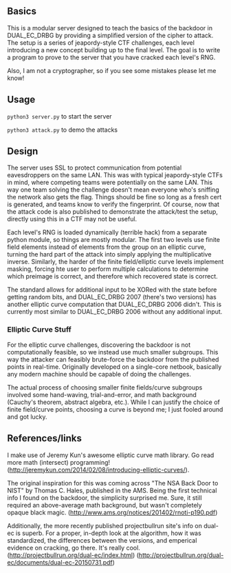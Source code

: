 ## Basics

This is a modular server designed to teach the basics of the
backdoor in DUAL_EC_DRBG by providing a simplified version
of the cipher to attack. The setup is a series of jeapordy-style
CTF challenges, each level introducing a new concept building
up to the final level. The goal is to write a program to prove
to the server that you have cracked each level's RNG.

Also, I am not a cryptographer, so if you see some mistakes please
let me know!

## Usage

`python3 server.py` to start the server

`python3 attack.py` to demo the attacks

## Design

The server uses SSL to protect communication from potential eavesdroppers
on the same LAN. This was with typical jeapordy-style CTFs in mind,
where competing teams were potentially on the same LAN. This way one team
solving the challenge doesn't mean everyone who's sniffing the network
also gets the flag. Things should be fine so long as a fresh cert is
generated, and teams know to verify the fingerprint. Of course, now that
the attack code is also published to demonstrate the attack/test the setup,
directly using this in a CTF may not be useful.

Each level's RNG is loaded dynamically (terrible hack) from a separate python
module, so things are mostly modular. The first two levels use finite field
elements instead of elements from the group on an elliptic curve, turning
the hard part of the attack into simply applying the multiplicative inverse.
Similarly, the harder of the finite field/elliptic curve levels implement
masking, forcing hte user to perform multiple calculations to determine which
preimage is correct, and therefore which recovered state is correct.

The standard allows for additional input to be XORed with the state
before getting random bits, and DUAL_EC_DRBG 2007 (there's two versions)
has another elliptic curve computation that DUAL_EC_DRBG 2006 didn't.
This is currently most similar to DUAL_EC_DRBG 2006 without any additional
input.

### Elliptic Curve Stuff

For the elliptic curve challenges, discovering the backdoor is not computationally
feasible, so we instead use much smaller subgroups. This way the attacker can
feasibly brute-force the backdoor from the published points in real-time. Originally
developed on a single-core netbook, basically any modern machine should be capable
of doing the challenges.

The actual process of choosing smaller finite fields/curve subgroups involved some 
hand-waving, trial-and-error, and math background (Cauchy's theorem, abstract algebra, etc.).
While I can justify the choice of finite field/curve points, choosing a curve is beyond
me; I just fooled around and got lucky.

## References/links

I make use of Jeremy Kun's awesome elliptic curve math library. Go read more
math (intersect) programming! (http://jeremykun.com/2014/02/08/introducing-elliptic-curves/).

The original inspiration for this was coming across "The NSA Back Door to NIST" by
Thomas C. Hales, published in the AMS. Being the first technical info I found on the
backdoor, the simplicity surprised me. Sure, it still required an above-average math
background, but wasn't completely opaque black magic. (http://www.ams.org/notices/201402/rnoti-p190.pdf)

Additionally, the more recently published projectbullrun site's info on dual-ec is
superb. For a proper, in-depth look at the algorithm, how it was standardized, the
differences between the versions, and emperical evidence on cracking, go there. It's 
really cool. (http://projectbullrun.org/dual-ec/index.html) (http://projectbullrun.org/dual-ec/documents/dual-ec-20150731.pdf)
